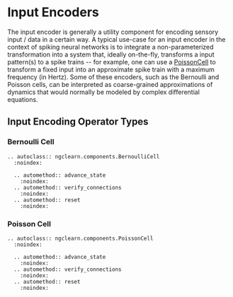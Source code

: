# Input Encoders

The input encoder is generally a utility component for encoding sensory input /
data in a certain way. A typical use-case for an input encoder in the context
of spiking neural networks is to integrate a non-parameterized transformation
into a system that, ideally on-the-fly, transforms a input pattern(s) to a
spike trains -- for example, one can use a [PoissonCell](ngclearn.components.input_encoders.poissonCell)
to transform a fixed input into an approximate spike train with a maximum
frequency (in Hertz). Some of these encoders, such as the Bernoulli and
Poisson cells, can be interpreted as coarse-grained approximations of dynamics
that would normally be modeled by complex differential equations.

## Input Encoding Operator Types

### Bernoulli Cell

```{eval-rst}
.. autoclass:: ngclearn.components.BernoulliCell
  :noindex:

  .. automethod:: advance_state
    :noindex:
  .. automethod:: verify_connections
    :noindex:
  .. automethod:: reset
    :noindex:
```

### Poisson Cell

```{eval-rst}
.. autoclass:: ngclearn.components.PoissonCell
  :noindex:

  .. automethod:: advance_state
    :noindex:
  .. automethod:: verify_connections
    :noindex:
  .. automethod:: reset
    :noindex:
```
